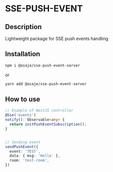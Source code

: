 # SSE-PUSH-EVENT

## **Description**

Lightweight package for SSE push events handling

## **Installation**

```bash
npm i @asaje/sse-push-event-server
```

or

```bash
yarn add @asaje/sse-push-event-server
```

## **How to use**

```ts
// Example of NestJS controller
@Sse('events')
notify(): Observable<any> {
  return initPushEventSubscription();
}


// Sending event
sendPushEvent({
  event: 'TEST',
  data: { msg: 'Hello' },
  room: 'test-room',
})

```

